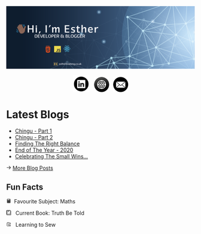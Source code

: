 <img src="/img/banner.png">


<p align="center">
<a href="https://www.linkedin.com/in/estheraboateng/"><img src="/img/linkedin-icon.png" width=45></a>  &nbsp; <a href="http://estherboateng.co.uk/"><img src="/img/website-icon.png" width=40></a> &nbsp;  <a href="mailto:eagyare91@gmail.com"><img src="/img/mail-icon.png" width=40></a>
</p>



<h1> Latest Blogs </h1> 

<ul>

<li><a href="http://estherboateng.co.uk/chingu">Chingu - Part 1</a></li>

<li><a href="http://estherboateng.co.uk/chingupart2">Chingu - Part 2</a></li>

<li><a href="http://estherboateng.co.uk/balance">Finding The Right Balance</a></li>

<li><a href="http://estherboateng.co.uk/endofyear">End of The Year - 2020</a></li>

<li><a href="http://estherboateng.co.uk/celebrate">Celebrating The Small Wins...</a></li>

</ul>


<img src="/img/arrow.png" width=13> [More Blog Posts](http://estherboateng.co.uk/blog)


<h2>Fun Facts</h2>

<img src="/img/calculator-icon.png" width=13 alt="Calculator"> &nbsp;Favourite Subject: Maths

<img src="/img/book-icon.png" width=13 alt="Book"> &nbsp; Current Book: Truth Be Told

<img src="/img/sewing-icon.png" width=13 alt="Sewing Machine"> &nbsp; Learning to Sew
